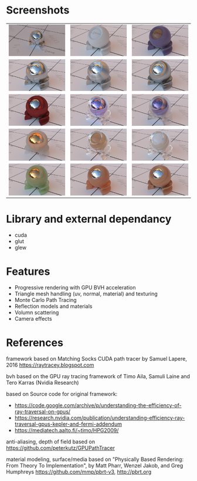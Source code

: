 # Screenshots
<table> <tr>
    <td> <img src="renderingResult/specularReflection.PNG" alt="Drawing" style="width: 200px;"/> </td>
    <td> <img src="renderingResult/lambertian.PNG" alt="Drawing" style="width: 200px;"/> </td>
    <td> <img src="renderingResult/plastic.PNG" alt="Drawing" style="width: 200px;"/> </td>
</tr> <tr>
    <td> <img src="renderingResult/microfacetReflection.PNG" alt="Drawing" style="width: 200px;"/> </td>
    <td> <img src="renderingResult/microfacetAnisotropic01.PNG" alt="Drawing" style="width: 200px;"/> </td>
    <td> <img src="renderingResult/microfacetAnisotropic02.PNG" alt="Drawing" style="width: 200px;"/> </td>
</tr> <tr>
    <td> <img src="renderingResult/fresnelBlend.PNG" alt="Drawing" style="width: 200px;"/> </td>
    <td> <img src="renderingResult/specularGlass.PNG" alt="Drawing" style="width: 200px;"/> </td>
    <td> <img src="renderingResult/roughGlass.PNG" alt="Drawing" style="width: 200px;"/> </td>
</tr> <tr>
    <td> <img src="renderingResult/mediumSmoke.PNG" alt="Drawing" style="width: 200px;"/> </td>
    <td> <img src="renderingResult/mediumTea.PNG" alt="Drawing" style="width: 200px;"/> </td>
    <td> <img src="renderingResult/mediumMilk.PNG" alt="Drawing" style="width: 200px;"/> </td>
</tr> <tr>
    <td> <img src="renderingResult/mediumJade.PNG" alt="Drawing" style="width: 200px;"/> </td>
    <td> <img src="renderingResult/bssrdf50.PNG" alt="Drawing" style="width: 200px;"/> </td>
    <td> <img src="renderingResult/bssrdf800.PNG" alt="Drawing" style="width: 200px;"/> </td>
</tr></table>

# Library and external dependancy
- cuda
- glut
- glew

# Features
- Progressive rendering with GPU BVH acceleration
- Triangle mesh handling (uv, normal, material) and texturing
- Monte Carlo Path Tracing
- Reflection models and materials
- Volumn scattering
- Camera effects

# References

framework based on Matching Socks CUDA path tracer by Samuel Lapere, 2016 https://raytracey.blogspot.com

bvh based on the GPU ray tracing framework of Timo Aila, Samuli Laine and Tero Karras (Nvidia Research)

based on Source code for original framework: 
- https://code.google.com/archive/p/understanding-the-efficiency-of-ray-traversal-on-gpus/
- https://research.nvidia.com/publication/understanding-efficiency-ray-traversal-gpus-kepler-and-fermi-addendum
- https://mediatech.aalto.fi/~timo/HPG2009/

anti-aliasing, depth of field based on https://github.com/peterkutz/GPUPathTracer

material modeling, surface/media based on "Physically Based Rendering: From Theory To Implementation", by Matt Pharr, Wenzel Jakob, and Greg Humphreys https://github.com/mmp/pbrt-v3, http://pbrt.org



